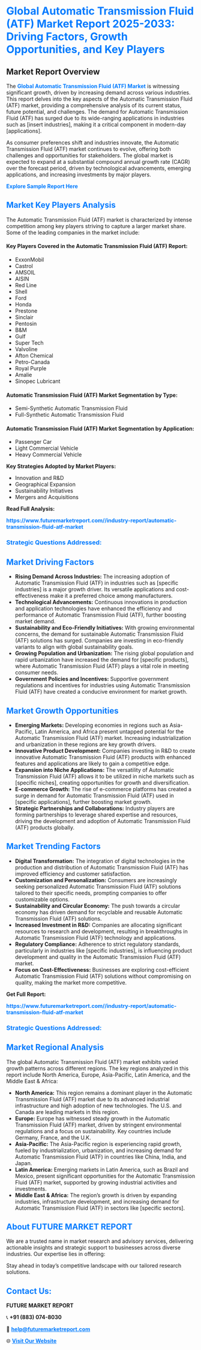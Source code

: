 <h1 style="color: #007BFF;">Global Automatic Transmission Fluid (ATF) Market Report 2025-2033: Driving Factors, Growth Opportunities, and Key Players</h1>

<section id="overview">
<h2>Market Report Overview</h2>
<p>The <a href="https://www.futuremarketreport.com//industry-report/automatic-transmission-fluid-atf-market" style="color: #007BFF; text-decoration: none;"><strong>Global Automatic Transmission Fluid (ATF) Market</strong></a> is witnessing significant growth, driven by increasing demand across various industries. This report delves into the key aspects of the Automatic Transmission Fluid (ATF) market, providing a comprehensive analysis of its current status, future potential, and challenges. The demand for Automatic Transmission Fluid (ATF) has surged due to its wide-ranging applications in industries such as [insert industries], making it a critical component in modern-day [applications].</p>
<p>As consumer preferences shift and industries innovate, the Automatic Transmission Fluid (ATF) market continues to evolve, offering both challenges and opportunities for stakeholders. The global market is expected to expand at a substantial compound annual growth rate (CAGR) over the forecast period, driven by technological advancements, emerging applications, and increasing investments by major players.</p>
</section>

<section id="overview">
<p><a href="https://www.futuremarketreport.com//request-sample/reportId=85270" style="color: #007BFF; text-decoration: none;"><strong>Explore Sample Report Here</strong></a></p>
</section>

<section id="key-players">
<h2 style="color: #007BFF;">Market Key Players Analysis</h2>
<p>The Automatic Transmission Fluid (ATF) market is characterized by intense competition among key players striving to capture a larger market share. Some of the leading companies in the market include:</p>
<h4>Key Players Covered in the Automatic Transmission Fluid (ATF) Report:</h4>
<ul><li>ExxonMobil</li><li>Castrol</li><li>AMSOIL</li><li>AISIN</li><li>Red Line</li><li>Shell</li><li>Ford</li><li>Honda</li><li>Prestone</li><li>Sinclair</li><li>Pentosin</li><li>B&amp;M</li><li>Gulf</li><li>Super Tech</li><li>Valvoline</li><li>Afton Chemical</li><li>Petro-Canada</li><li>Royal Purple</li><li>Amalie</li><li>Sinopec Lubricant</li></ul>
<h4>Automatic Transmission Fluid (ATF) Market Segmentation by Type:</h4>
<ul><li>Semi-Synthetic Automatic Transmission Fluid</li><li>Full-Synthetic Automatic Transmission Fluid</li></ul>

<h4>Automatic Transmission Fluid (ATF) Market Segmentation by Application:</h4>
<ul><li>Passenger Car</li><li>Light Commercial Vehicle</li><li>Heavy Commercial Vehicle</li></ul>
<p><strong>Key Strategies Adopted by Market Players:</strong></p>
<ul>
<li>Innovation and R&D</li>
<li>Geographical Expansion</li>
<li>Sustainability Initiatives</li>
<li>Mergers and Acquisitions</li>
</ul>
</section>

<section>
<p><strong>Read Full Analysis: </strong></p><a href="https://www.futuremarketreport.com//industry-report/automatic-transmission-fluid-atf-market" style="color: #007BFF; text-decoration: none;"><strong>https://www.futuremarketreport.com//industry-report/automatic-transmission-fluid-atf-market</strong></a>
<h3 style="color: #007BFF;">Strategic Questions Addressed:</h3>
</section>

<section id="driving-factors">
<h2 style="color: #007BFF;">Market Driving Factors</h2>
<ul>
<li><strong>Rising Demand Across Industries:</strong> The increasing adoption of Automatic Transmission Fluid (ATF) in industries such as [specific industries] is a major growth driver. Its versatile applications and cost-effectiveness make it a preferred choice among manufacturers.</li>
<li><strong>Technological Advancements:</strong> Continuous innovations in production and application technologies have enhanced the efficiency and performance of Automatic Transmission Fluid (ATF), further boosting market demand.</li>
<li><strong>Sustainability and Eco-Friendly Initiatives:</strong> With growing environmental concerns, the demand for sustainable Automatic Transmission Fluid (ATF) solutions has surged. Companies are investing in eco-friendly variants to align with global sustainability goals.</li>
<li><strong>Growing Population and Urbanization:</strong> The rising global population and rapid urbanization have increased the demand for [specific products], where Automatic Transmission Fluid (ATF) plays a vital role in meeting consumer needs.</li>
<li><strong>Government Policies and Incentives:</strong> Supportive government regulations and incentives for industries using Automatic Transmission Fluid (ATF) have created a conducive environment for market growth.</li>
</ul>
</section>

<section id="growth-opportunities">
<h2 style="color: #007BFF;">Market Growth Opportunities</h2>
<ul>
<li><strong>Emerging Markets:</strong> Developing economies in regions such as Asia-Pacific, Latin America, and Africa present untapped potential for the Automatic Transmission Fluid (ATF) market. Increasing industrialization and urbanization in these regions are key growth drivers.</li>
<li><strong>Innovative Product Development:</strong> Companies investing in R&D to create innovative Automatic Transmission Fluid (ATF) products with enhanced features and applications are likely to gain a competitive edge.</li>
<li><strong>Expansion into Niche Applications:</strong> The versatility of Automatic Transmission Fluid (ATF) allows it to be utilized in niche markets such as [specific niches], creating opportunities for growth and diversification.</li>
<li><strong>E-commerce Growth:</strong> The rise of e-commerce platforms has created a surge in demand for Automatic Transmission Fluid (ATF) used in [specific applications], further boosting market growth.</li>
<li><strong>Strategic Partnerships and Collaborations:</strong> Industry players are forming partnerships to leverage shared expertise and resources, driving the development and adoption of Automatic Transmission Fluid (ATF) products globally.</li>
</ul>
</section>

<section id="trending-factors">
<h2 style="color: #007BFF;">Market Trending Factors</h2>
<ul>
<li><strong>Digital Transformation:</strong> The integration of digital technologies in the production and distribution of Automatic Transmission Fluid (ATF) has improved efficiency and customer satisfaction.</li>
<li><strong>Customization and Personalization:</strong> Consumers are increasingly seeking personalized Automatic Transmission Fluid (ATF) solutions tailored to their specific needs, prompting companies to offer customizable options.</li>
<li><strong>Sustainability and Circular Economy:</strong> The push towards a circular economy has driven demand for recyclable and reusable Automatic Transmission Fluid (ATF) solutions.</li>
<li><strong>Increased Investment in R&D:</strong> Companies are allocating significant resources to research and development, resulting in breakthroughs in Automatic Transmission Fluid (ATF) technology and applications.</li>
<li><strong>Regulatory Compliance:</strong> Adherence to strict regulatory standards, particularly in industries like [specific industries], is influencing product development and quality in the Automatic Transmission Fluid (ATF) market.</li>
<li><strong>Focus on Cost-Effectiveness:</strong> Businesses are exploring cost-efficient Automatic Transmission Fluid (ATF) solutions without compromising on quality, making the market more competitive.</li>
</ul>
</section>

<section>
<p><strong>Get Full Report: </strong></p><a href="https://www.futuremarketreport.com//industry-report/automatic-transmission-fluid-atf-market" style="color: #007BFF; text-decoration: none;"><strong>https://www.futuremarketreport.com//industry-report/automatic-transmission-fluid-atf-market</strong></a>
<h3 style="color: #007BFF;">Strategic Questions Addressed:</h3>
</section>


<section id="regional-analysis">
<h2 style="color: #007BFF;">Market Regional Analysis</h2>
<p>The global Automatic Transmission Fluid (ATF) market exhibits varied growth patterns across different regions. The key regions analyzed in this report include North America, Europe, Asia-Pacific, Latin America, and the Middle East & Africa:</p>
<ul>
<li><strong>North America:</strong> This region remains a dominant player in the Automatic Transmission Fluid (ATF) market due to its advanced industrial infrastructure and high adoption of new technologies. The U.S. and Canada are leading markets in this region.</li>
<li><strong>Europe:</strong> Europe has witnessed steady growth in the Automatic Transmission Fluid (ATF) market, driven by stringent environmental regulations and a focus on sustainability. Key countries include Germany, France, and the U.K.</li>
<li><strong>Asia-Pacific:</strong> The Asia-Pacific region is experiencing rapid growth, fueled by industrialization, urbanization, and increasing demand for Automatic Transmission Fluid (ATF) in countries like China, India, and Japan.</li>
<li><strong>Latin America:</strong> Emerging markets in Latin America, such as Brazil and Mexico, present significant opportunities for the Automatic Transmission Fluid (ATF) market, supported by growing industrial activities and investments.</li>
<li><strong>Middle East & Africa:</strong> The region’s growth is driven by expanding industries, infrastructure development, and increasing demand for Automatic Transmission Fluid (ATF) in sectors like [specific sectors].</li>
</ul>
</section>

<footer>
<h2 style="color: #007BFF;">About FUTURE MARKET REPORT</h2>
<p>We are a trusted name in market research and advisory services, delivering actionable insights and strategic support to businesses across diverse industries. Our expertise lies in offering:</p>

<p>Stay ahead in today’s competitive landscape with our tailored research solutions.</p>

<h2 style="color: #007BFF;">Contact Us:</h2>
<p><strong>FUTURE MARKET REPORT</strong></p>
<p>📞 <strong>+91 (883) 074-8030</strong></p>
<p>📧 <strong><a href="mailto:help@futuremarketreport.com" style="color: #007BFF;">help@futuremarketreport.com</a></strong></p>
<p>🌐 <strong><a href="https://www.futuremarketreport.com/" style="color: #007BFF;">Visit Our Website</a></strong></p>
</footer>
